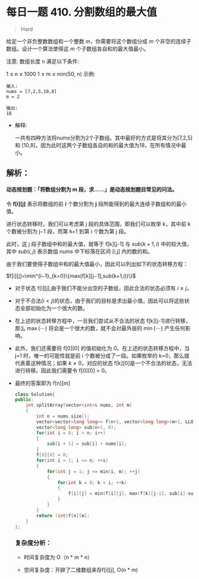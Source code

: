 # 每日一题 410. 分割数组的最大值

> Hard

给定一个非负整数数组和一个整数 *m*，你需要将这个数组分成 *m* 个非空的连续子数组。设计一个算法使得这 *m* 个子数组各自和的最大值最小。

注意:
数组长度 n 满足以下条件:

1 ≤ n ≤ 1000
1 ≤ m ≤ min(50, n)
示例:

```
输入:
nums = [7,2,5,10,8]
m = 2
```

```
输出:
18
```

- 解释:

  一共有四种方法将nums分割为2个子数组。其中最好的方式是将其分为[7,2,5] 和 [10,8]，因为此时这两个子数组各自的和的最大值为18，在所有情况中最小。



## 解析：

#### 动态规划题：「将数组分割为 m 段，求……」是动态规划题目常见的问法。

令    **f\[i]\[j]**    表示将数组的前   **i**   个数分割为   **j**   段所能得到的最大连续子数组和的最小值。

进行状态转移时，我们可以考虑第 j 段的具体范围，即我们可以枚举 k，其中前 k 个数被分割为 j−1 段，而第 k+1 到第 i 个数为第 j 段。

此时，这 j 段子数组中和的最大值，就等于 f[k]\[j-1] 与 $\textit{sub}(k+1, i)$ 中的较大值，其中 $\textit{sub}(i,j)$ 表示数组 $\textit{nums}$ 中下标落在区间 [i,j] 内的数的和。

由于我们要使得子数组中和的最大值最小，因此可以列出如下的状态转移方程：

$f[i][j]=\min^{i−1}_{k=0}\{max(f[k][j−1],sub(k+1,i))\}$

- 对于状态 f[i]\[j],由于我们不能分出空的子数组，因此合法的状态必须有 $i≥j$。

- 对于不合法$(i < j)$的状态，由于我们的目标是求出最小值，因此可以将这些状态全部初始化为一个很大的数。

- 在上述的状态转移方程中，一旦我们尝试从不合法的状态 f\[k][j-1]进行转移，那么 $\max(\cdots)$ 将会是一个很大的数，就不会对最外层的 $\min\{\cdots\}$ 产生任何影响。

- 此外，我们还需要将 f\[0][0] 的值初始化为 0。在上述的状态转移方程中，当 j=1 时，唯一的可能性就是前 i 个数被分成了一段。如果枚举的 k=0，那么就代表着这种情况；如果 $k \neq 0$，对应的状态 f\[k][0]是一个不合法的状态，无法进行转移。因此我们需要令 f\[0][0] = 0。

- 最终的答案即为 f[n]\[m]

  ```C++
  class Solution{
  public:
      int splitArray(vector<int>& nums, int m)
      {
          int n = nums.size();
          vector<vector<long long>> f(n+1, vector<long long>(m+1, LLONG_MAX));
          vector<long long> sub(n+1, 0);
          for(int i = 0; i < n; i++)
          {
              sub[i + 1] = sub[i] + nums[i];
          }
          f[0][0] = 0;
          for(int i = 1; i <= n; ++i)
          {
              for(int j = 1; j <= min(i, m); ++j)
              {
                  for(int k = 0; k < i; ++k)
                  {
                      f[i][j] = min(f[i][j], max(f[k][j-1], sub[i]-sub[k]));
                  }
              }
          }
          return (int)f[n][m];
      }
  };
  ```

  ### 复杂度分析：

  - 时间复杂度为 O（n * m * n）

  - 空间复杂度：开辟了二维数组来存f\[i][j], O(n * m)